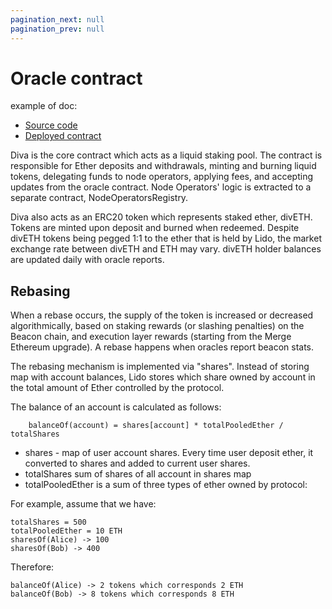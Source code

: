 ```yaml
---
pagination_next: null
pagination_prev: null
---
```

# Oracle contract

example of doc:
- [Source code](https://google.com)
- [Deployed contract](https://google.com)

Diva is the core contract which acts as a liquid staking pool. The contract is responsible for Ether deposits and withdrawals, minting and burning liquid tokens, delegating funds to node operators, applying fees, and accepting updates from the oracle contract. Node Operators' logic is extracted to a separate contract, NodeOperatorsRegistry.

Diva also acts as an ERC20 token which represents staked ether, divETH. Tokens are minted upon deposit and burned when redeemed. Despite divETH tokens being pegged 1:1 to the ether that is held by Lido, the market exchange rate between divETH and ETH may vary. divETH holder balances are updated daily with oracle reports.


## Rebasing
When a rebase occurs, the supply of the token is increased or decreased algorithmically, based on staking rewards (or slashing penalties) on the Beacon chain, and execution layer rewards (starting from the Merge Ethereum upgrade). A rebase happens when oracles report beacon stats.

The rebasing mechanism is implemented via "shares". Instead of storing map with account balances, Lido stores which share owned by account in the total amount of Ether controlled by the protocol.

The balance of an account is calculated as follows:

        balanceOf(account) = shares[account] * totalPooledEther / totalShares
- shares - map of user account shares. Every time user deposit ether, it converted to shares and added to current user shares.
- totalShares sum of shares of all account in shares map
- totalPooledEther is a sum of three types of ether owned by protocol:

For example, assume that we have:

    totalShares = 500
    totalPooledEther = 10 ETH
    sharesOf(Alice) -> 100
    sharesOf(Bob) -> 400
Therefore:

    balanceOf(Alice) -> 2 tokens which corresponds 2 ETH
    balanceOf(Bob) -> 8 tokens which corresponds 8 ETH
